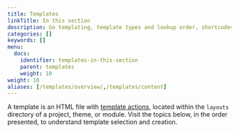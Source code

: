 ```yaml
---
title: Templates
linkTitle: In this section
description: Go templating, template types and lookup order, shortcodes, and data.
categories: []
keywords: []
menu:
  docs:
    identifier: templates-in-this-section
    parent: templates
    weight: 10
weight: 10
aliases: [/templates/overview/,/templates/content]
---
```


A template is an HTML file with [template actions](/getting-started/glossary/#template-action), located within the `layouts` directory of a project, theme, or module. Visit the topics below, in the order presented, to understand template selection and creation.
